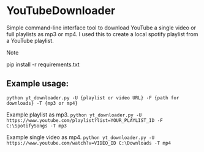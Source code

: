 # YouTubeDownloader
Simple command-line interface tool to download YouTube a single video or full playlists as mp3 or mp4. I used this to create a local spotify playlist from a YouTube playlist.

> [!NOTE]
> pip install -r requirements.txt

## Example usage:
```python yt_downloader.py -U {playlist or video URL} -F {path for downloads} -T {mp3 or mp4}```

Example playlist as mp3.
```python yt_downloader.py -U https://www.youtube.com/playlist?list=YOUR_PLAYLIST_ID -F C:\SpotifySongs -T mp3```

Example single video as mp4.
```python yt_downloader.py -U https://www.youtube.com/watch?v=VIDEO_ID C:\Downloads -T mp4```

